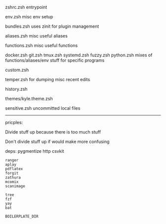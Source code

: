 zshrc.zsh
    entrypoint

env.zsh
    misc env setup

bundles.zsh
    uses zinit for plugin management

aliases.zsh
    misc useful aliases

functions.zsh
    misc useful functions

docker.zsh
git.zsh
tmux.zsh
systemd.zsh
fuzzy.zsh
python.zsh
    mixes of functions/aliases/env stuff for specific programs

custom.zsh

temper.zsh
    for dumping misc recent edits

history.zsh

themes/kyle.theme.zsh

sensitive.zsh
    uncommitted local files

----

pricples:

Divide stuff up because there is too much stuff

Don't divide stuff up if would make more confusing


deps:
    pygmentize
    http
    csvkit

    ranger
    aplay
    pdflatex
    forgit
    zathura
    mcomix
    scanimage

    tree
    fzf
    yay
    bat

    BOILERPLATE_DIR
